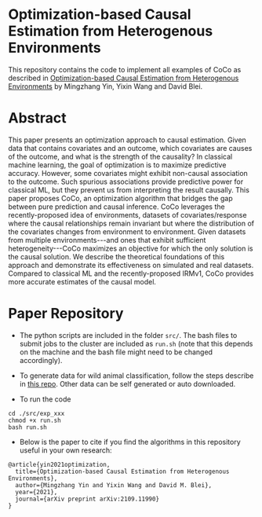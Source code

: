 # Optimization-based Causal Estimation from Heterogenous Environments
This repository contains the code to implement all examples of CoCo as described in [Optimization-based Causal Estimation from Heterogenous Environments](https://arxiv.org/pdf/2109.11990.pdf) by Mingzhang Yin, Yixin Wang and David Blei.


# Abstract

This paper presents an optimization approach to causal estimation. Given data that contains covariates and an outcome, 
which covariates are causes of the outcome, and what is the strength of the causality? In classical machine learning, 
the goal of optimization is to maximize predictive accuracy. However, some covariates might exhibit non-causal association
to the outcome. Such spurious associations provide predictive power for classical ML, but they prevent us from interpreting
the result causally.  This paper proposes CoCo, an optimization algorithm that bridges the gap between pure prediction and 
causal inference. CoCo leverages the recently-proposed idea of environments, datasets of covariates/response where the causal
relationships remain invariant but where the distribution of the covariates changes from environment to environment. Given 
datasets from multiple environments---and ones that exhibit sufficient heterogeneity---CoCo maximizes an objective for which
the only solution is the causal solution. We describe the theoretical foundations of this approach and demonstrate its 
effectiveness on simulated and real datasets. Compared to classical ML and the recently-proposed IRMv1, CoCo provides more
accurate estimates of the causal model.

# Paper Repository

* The python scripts are included in the folder `src/`. The bash files to submit jobs to the cluster are included as `run.sh` (note that this depends on the machine and the bash file might need to be changed accordingly).

* To generate data for wild animal classification, follow the steps describe in [this repo](https://github.com/fastforwardlabs/causality-for-ml). Other data can be self generated or auto downloaded. 

* To run the code
```
cd ./src/exp_xxx
chmod +x run.sh
bash run.sh
```

* Below is the paper to cite if you find the algorithms in this repository useful in your own research:
```
@article{yin2021optimization,
  title={Optimization-based Causal Estimation from Heterogenous Environments}, 
  author={Mingzhang Yin and Yixin Wang and David M. Blei},
  year={2021},
  journal={arXiv preprint arXiv:2109.11990}
}
```
